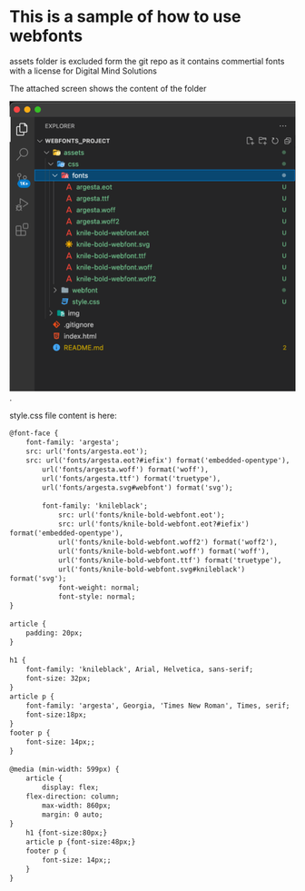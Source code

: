 # This is a sample of how to use webfonts

assets folder is excluded form the git repo as it contains commertial fonts with a license for Digital Mind Solutions

The attached screen shows the content of the folder

![Screenshot](./screen.png).

style.css file content is here:

```
@font-face {
    font-family: 'argesta';
    src: url('fonts/argesta.eot');
    src: url('fonts/argesta.eot?#iefix') format('embedded-opentype'),
        url('fonts/argesta.woff') format('woff'),
        url('fonts/argesta.ttf') format('truetype'),
        url('fonts/argesta.svg#webfont') format('svg');

        font-family: 'knileblack';
            src: url('fonts/knile-bold-webfont.eot');
            src: url('fonts/knile-bold-webfont.eot?#iefix') format('embedded-opentype'),
            url('fonts/knile-bold-webfont.woff2') format('woff2'),
            url('fonts/knile-bold-webfont.woff') format('woff'),
            url('fonts/knile-bold-webfont.ttf') format('truetype'),
            url('fonts/knile-bold-webfont.svg#knileblack') format('svg');
            font-weight: normal;
            font-style: normal;
}

article {
    padding: 20px;
}

h1 {
    font-family: 'knileblack', Arial, Helvetica, sans-serif;
    font-size: 32px;
}
article p {
    font-family: 'argesta', Georgia, 'Times New Roman', Times, serif;
    font-size:18px;
}
footer p {
    font-size: 14px;;
}

@media (min-width: 599px) {
    article { 
        display: flex;
    flex-direction: column;
        max-width: 860px;
        margin: 0 auto;
}
    h1 {font-size:80px;}
    article p {font-size:48px;}
    footer p {
        font-size: 14px;;
    }
}

```

